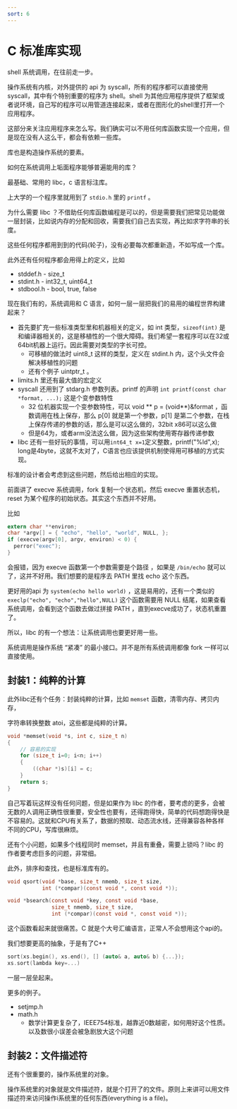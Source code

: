 ```yaml
---
sort: 6
---
```

# C 标准库实现

shell 系统调用，在往前走一步。

操作系统有内核，对外提供的 api 为 syscall，所有的程序都可以直接使用 syscall，其中有个特别重要的程序为 shell。shell 为其他应用程序提供了框架或者说环境，自己写的程序可以用管道连接起来，或者在图形化的shell里打开一个应用程序。

这部分来关注应用程序来怎么写。我们确实可以不用任何库函数实现一个应用，但是现在没有人这么干，都会有依赖一些库。

库也是构造操作系统的要素。

如何在系统调用上垢面程序能够普遍能用的库？

最基础、常用的 libc，c 语言标注库。

上大学的一个程序里就用到了 `stdio.h` 里的 `printf` 。

为什么需要 libc ？不借助任何库函数编程是可以的，但是需要我们把常见功能做一层封装，比如说内存的分配和回收，需要我们自己去实现，再比如求字符串的长度。

这些任何程序都用到到的代码(轮子)，没有必要每次都重新造，不如写成一个库。

此外还有任何程序都会用得上的定义，比如
- stddef.h - size_t
- stdint.h - int32_t, uint64_t
- stdbool.h - bool, true, false

现在我们有的，系统调用和 C 语言，如何一层一层把我们的易用的编程世界构建起来？
- 首先要扩充一些标准类型里和机器相关的定义，如 int 类型，`sizeof(int)` 是和编译器相关的，这是移植性的一个很大障碍。我们希望一套程序可以在32或64bit机器上运行。因此需要对类型的字长可控。
  - 可移植的做法时 uint8_t 这样的类型，定义在 stdint.h 内，这个头文件会解决移植性的问题
  - 还有个例子 uintptr_t 。
- limits.h 里还有最大值的宏定义
- syscall 还用到了 stdarg.h 参数列表。printf 的声明 `int printf(const char *format, ...);` 这是个变参数特性
  - 32 位机器实现一个变参数特性，可以 void ** p = (void**)&format ，函数调用在栈上保存，那么 p[0] 就是第一个参数，p[1] 是第二个参数，在栈上保存传递的参数的话，那么是可以这么做的，32bit x86可以这么做
  - 但是64为，或者arm没法这么做，因为这些架构使用寄存器传递参数
- libc 还有一些好玩的事情，可以用`int64_t x=1`定义整数，printf("%ld",x); long是4byte，这就不太对了，C语言也应该提供机制使得用可移植的方式实现。

标准的设计者会考虑到这些问题，然后给出相应的实现。


前面讲了 execve 系统调用，fork 复制一个状态机，然后 execve 重置状态机，reset 为某个程序的初始状态。其实这个东西并不好用。

比如

```c
extern char **environ;
char *argv[] = { "echo", "hello", "world", NULL, };
if (execve(argv[0], argv, environ) < 0) {
  perror("exec");
}
```

会报错，因为 execve 函数第一个参数需要是个路径 ，如果是 `/bin/echo` 就可以了，这并不好用。我们想要的是程序去 PATH 里找 echo 这个东西。

更好用的api 为 `system(echo hello world)` ，这是易用的，还有一个类似的 `execlp("echo", "echo","hello",NULL)` 这个函数需要用 NULL 结尾，如果查看系统调用，会看到这个函数去做过拼接 PATH ，直到execve成功了，状态机重置了。

所以，libc 的有一个想法：让系统调用也要更好用一些。

系统调用是操作系统 “紧凑” 的最小接口。并不是所有系统调用都像 fork 一样可以直接使用。

## 封装1：纯粹的计算

此外libc还有个任务：封装纯粹的计算，比如 `memset` 函数，清零内存、拷贝内存，

字符串转换整数 atoi，这些都是纯粹的计算。

```c
void *memset(void *s, int c, size_t n)
{
    // 容易的实现
    for (size_t i=0; i<n; i++)
    {
        ((char *)s)[i] = c;
    }
    return s;
}
```

自己写着玩这样没有任何问题，但是如果作为 libc 的作者，要考虑的更多，会被无数的人调用正确性很重要，安全性也要有，还得跑得快，简单的代码想跑得快是不容易的。这就和CPU有关系了，数据的预取、动态流水线，还得兼容各种各样不同的CPU，写库很麻烦。

还有个小问题，如果多个线程同时 memset，并且有重叠，需要上锁吗？libc 的作者要考虑巨多的问题，非常细。

此外，排序和查找，也是标准库有的。

```c
void qsort(void *base, size_t nmemb, size_t size,
           int (*compar)(const void *, const void *));

void *bsearch(const void *key, const void *base,
              size_t nmemb, size_t size,
              int (*compar)(const void *, const void *));
```

这个函数看起来就很痛苦。C 就是个大号汇编语言，正常人不会想用这个api的。

我们想要更高的抽象，于是有了C++
```c
sort(xs.begin(), xs.end(), [] (auto& a, auto& b) {...});
xs.sort(lambda key=...)
```

一层一层垒起来。

更多的例子。
- setjmp.h 
- math.h
  - 数学计算更复杂了，IEEE754标准，越靠近0数越密，如何用好这个性质。以及数很小误差会被急剧放大这个问题


## 封装2：文件描述符

还有个很重要的，操作系统里的对象。

操作系统里的对象就是文件描述符，就是个打开了的文件。原则上来讲可以用文件描述符来访问操作i系统里的任何东西(everything is a file)。



